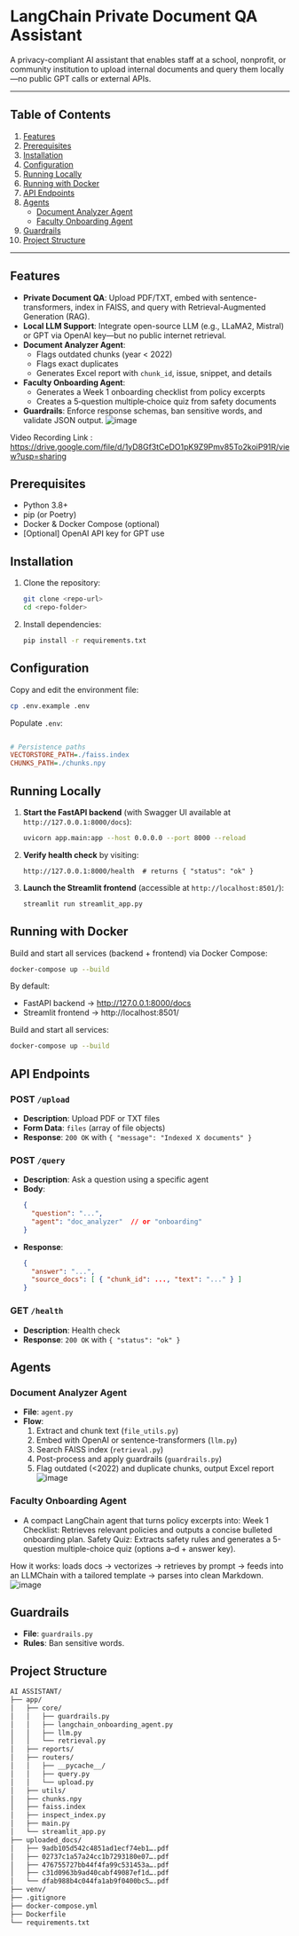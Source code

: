 # LangChain Private Document QA Assistant

A privacy-compliant AI assistant that enables staff at a school, nonprofit, or community institution to upload internal documents and query them locally—no public GPT calls or external APIs.

---

## Table of Contents
1. [Features](#features)
2. [Prerequisites](#prerequisites)
3. [Installation](#installation)
4. [Configuration](#configuration)
5. [Running Locally](#running-locally)
6. [Running with Docker](#running-with-docker)
7. [API Endpoints](#api-endpoints)
8. [Agents](#agents)
   - [Document Analyzer Agent](#document-analyzer-agent)
   - [Faculty Onboarding Agent](#faculty-onboarding-agent)
9. [Guardrails](#guardrails)
10. [Project Structure](#project-structure)

---

## Features
- **Private Document QA**: Upload PDF/TXT, embed with sentence-transformers, index in FAISS, and query with Retrieval-Augmented Generation (RAG).
- **Local LLM Support**: Integrate open-source LLM (e.g., LLaMA2, Mistral) or GPT via OpenAI key—but no public internet retrieval.
- **Document Analyzer Agent**:
  - Flags outdated chunks (year < 2022)
  - Flags exact duplicates
  - Generates Excel report with `chunk_id`, issue, snippet, and details
- **Faculty Onboarding Agent**:
  - Generates a Week 1 onboarding checklist from policy excerpts
  - Creates a 5‑question multiple‑choice quiz from safety documents
- **Guardrails**: Enforce response schemas, ban sensitive words, and validate JSON output.
![image](https://github.com/user-attachments/assets/73e5940b-352a-481c-a075-6cc5165c81c2)

Video Recording Link : https://drive.google.com/file/d/1yD8Gf3tCeDO1pK9Z9Pmv85To2koiP91R/view?usp=sharing
## Prerequisites
- Python 3.8+
- pip (or Poetry)
- Docker & Docker Compose (optional)
- [Optional] OpenAI API key for GPT use

## Installation
1. Clone the repository:
   ```bash
   git clone <repo-url>
   cd <repo-folder>
   ```
2. Install dependencies:
   ```bash
   pip install -r requirements.txt
   ```

## Configuration
Copy and edit the environment file:
```bash
cp .env.example .env
```
Populate `.env`:
```ini

# Persistence paths
VECTORSTORE_PATH=./faiss.index
CHUNKS_PATH=./chunks.npy
``` 

## Running Locally

1. **Start the FastAPI backend** (with Swagger UI available at `http://127.0.0.1:8000/docs`):

   ```bash
   uvicorn app.main:app --host 0.0.0.0 --port 8000 --reload
   ```

2. **Verify health check** by visiting:

   ```
   http://127.0.0.1:8000/health  # returns { "status": "ok" }
   ```

3. **Launch the Streamlit frontend** (accessible at `http://localhost:8501/`):

   ```bash
   streamlit run streamlit_app.py
   ```

## Running with Docker

Build and start all services (backend + frontend) via Docker Compose:

```bash
docker-compose up --build
```

By default:
- FastAPI backend → http://127.0.0.1:8000/docs  
- Streamlit frontend → http://localhost:8501/  


Build and start all services:
```bash
docker-compose up --build
```

## API Endpoints

### POST `/upload`
- **Description**: Upload PDF or TXT files
- **Form Data**: `files` (array of file objects)
- **Response**: `200 OK` with `{ "message": "Indexed X documents" }`

### POST `/query`
- **Description**: Ask a question using a specific agent
- **Body**:
  ```json
  {
    "question": "...",
    "agent": "doc_analyzer"  // or "onboarding"
  }
  ```
- **Response**:
  ```json
  {
    "answer": "...",
    "source_docs": [ { "chunk_id": ..., "text": "..." } ]
  }
  ```

### GET `/health`
- **Description**: Health check
- **Response**: `200 OK` with `{ "status": "ok" }`

## Agents

### Document Analyzer Agent
- **File**: `agent.py`
- **Flow**:
  1. Extract and chunk text (`file_utils.py`)
  2. Embed with OpenAI or sentence-transformers (`llm.py`)
  3. Search FAISS index (`retrieval.py`)
  4. Post-process and apply guardrails (`guardrails.py`)
  5. Flag outdated (<2022) and duplicate chunks, output Excel report
![image](https://github.com/user-attachments/assets/7224f783-41ec-4ee1-ba58-868e2abfc8f9)

### Faculty Onboarding Agent
- A compact LangChain agent that turns policy excerpts into:
Week 1 Checklist: Retrieves relevant policies and outputs a concise bulleted onboarding plan.
Safety Quiz: Extracts safety rules and generates a 5-question multiple-choice quiz (options a–d + answer key).

How it works: loads docs → vectorizes → retrieves by prompt → feeds into an LLMChain with a tailored template → parses into clean Markdown.
![image](https://github.com/user-attachments/assets/8bb4e864-47dc-49dc-b803-063660620dab)


## Guardrails
- **File**: `guardrails.py`
- **Rules**: Ban sensitive words.

## Project Structure
```bash
AI ASSISTANT/
├── app/
│   ├── core/
│   │   ├── guardrails.py
│   │   ├── langchain_onboarding_agent.py
│   │   ├── llm.py
│   │   └── retrieval.py
│   ├── reports/
│   ├── routers/
│   │   ├── __pycache__/
│   │   ├── query.py
│   │   └── upload.py
│   ├── utils/
│   ├── chunks.npy
│   ├── faiss.index
│   ├── inspect_index.py
│   ├── main.py
│   └── streamlit_app.py
├── uploaded_docs/
│   ├── 9adb105d542c4851ad1ecf74eb1….pdf
│   ├── 02737c1a57a24cc1b7293180e07….pdf
│   ├── 476755727bb44f4fa99c531453a….pdf
│   ├── c31d0963b9ad40cabf49087ef1d….pdf
│   └── dfab988b4c044fa1ab9f0400bc5….pdf
├── venv/
├── .gitignore
├── docker-compose.yml
├── Dockerfile
└── requirements.txt
```

